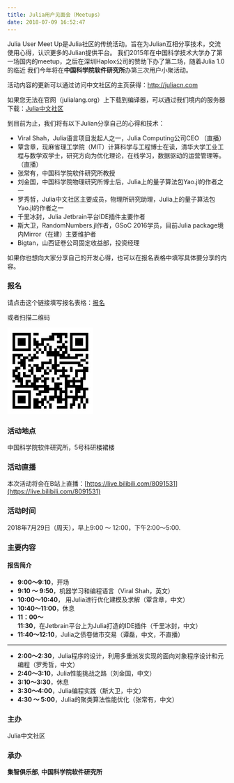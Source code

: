 ```yaml
---
title: Julia用户见面会（Meetups）
date: 2018-07-09 16:52:47
---
```


Julia User Meet Up是Julia社区的传统活动。旨在为Julian互相分享技术，交流使用心得，认识更多的Julian提供平台。
我们2015年在中国科学技术大学办了第一场国内的meetup，之后在深圳Haplox公司的赞助下办了第二场，随着Julia 1.0的临近
我们今年将在**中国科学院软件研究所**办第三次用户小聚活动。

活动内容的更新可以通过访问中文社区的主页获得：http://juliacn.com

如果您无法在官网（julialang.org）上下载到编译器，可以通过我们境内的服务器下载：[Julia中文社区](http://47.95.118.149)

到目前为止，我们将有以下Julian分享自己的心得和技术：

- Viral Shah，Julia语言项目发起人之一，Julia Computing公司CEO （直播）
- 覃含章，现麻省理工学院（MIT）计算科学与工程博士在读，清华大学工业工程与数学双学士，研究方向为优化理论，在线学习，数据驱动的运营管理等。（直播）
- 张常有，中国科学院软件研究所教授
- 刘金国，中国科学院物理研究所博士后，Julia上的量子算法包Yao.jl的作者之一
- 罗秀哲，Julia中文社区主要成员，物理所研究助理，Julia上的量子算法包Yao.jl的作者之一
- 千里冰封，Julia Jetbrain平台IDE插件主要作者
- 斯大卫，RandomNumbers.jl作者，GSoC 2016学员，目前Julia package境内Mirror（在建）主要维护者
- Bigtan，山西证卷公司固定收益部，投资经理

如果你也想向大家分享自己的开发心得，也可以在报名表格中填写具体要分享的内容。

### 报名

请点击这个链接填写报名表格：[报名](http://swarmaai.mikecrm.com/7C1Dfqo)

或者扫描二维码

![](index/QR2018.jpeg)

### 活动地点

中国科学院软件研究所，5号科研楼裙楼

### 活动直播

本次活动将会在B站上直播：[https://live.bilibili.com/8091531](https://live.bilibili.com/8091531)

### 活动时间

2018年7月29日（周天），早上9:00 ～ 12:00，下午2:00～5:00.

### 主要内容

#### 报告简介

- **9:00～9:10**，开场
- **9:10 ～ 9:50**，机器学习和编程语言（Viral Shah，英文）
- **10:00～10:40**， 用Julia进行优化建模及求解（覃含章，中文）
- **10:40～11:00**，休息
- **11：00～11:30**，在Jetbrain平台上为Julia打造的IDE插件（千里冰封，中文）
- **11:40～12:10**，Julia之债卷做市交易（谭磊，中文，不直播）

---

- **2:00～2:30**，Julia程序的设计，利用多重派发实现的面向对象程序设计和元编程（罗秀哲，中文）
- **2:40～3:10**，Julia性能挑战之路（刘金国，中文）
- **3:10～3:30**，休息
- **3:30～4:00**，Julia编程实践（斯大卫，中文）
- **4:30 ～ 5:00**，Julia的聚类算法性能优化（张常有，中文）


<!-- ### 内容简介

#### 机器学习和编程语言

我们想问未来最理想的机器学习语言是什么样子的？我们前段时间写了这样一个博客来表达我们的想法：

https://julialang.org/blog/2017/12/ml&pl

作为研究编程语言的人，我们带着极大的兴趣见证了机器学习的爆发——并且随之而来的是越来越复杂的机器学
习模型和用来计算这些模型的机器学习框架。最先进的机器学习模型越来越多地是带有循环和迭代地程序，而这
为我们用来创建它们地工具——编程语言，带来了很多有趣的问题。

在机器学习拥有一个专用的语言之前，人们为之在Python的API之下创建了一些隐藏的新语言
（例如TensorFlow），而另外一些工作则重新将Python作为一种用来创建模型的语言
（例如PyTorch）来使用。而我们想问的是是否需要一种新的为机器学习量身定做的语言呢？如果是这样，为什么？

我将讨论Julia如何演化至今，这也许包括一些由机器学习任务带来的一些挑战。

> As programming languages (PL) people, we have watched with great interest as machine learning (ML) has exploded -- and with it, the complexity of ML models and the frameworks people are using to build themt. State-of-the-art models are increasingly programs, with support for programming constructs like loops and recursion, and this brings out many interesting issues in the tools we use to create them -- that is, programming languages.

> While machine learning does not yet have a dedicated language, several efforts are effectively creating hidden new languages underneath a Python API (like TensorFlow) while others are reusing Python as a modeling language (like PyTorch). We'd like to ask -- are new ML-tailored languages required, and if so, why?

> We will also discuss how Julia evolved to get where it is today, and how it might evolve to taking on some of the challenges posed by machine learning. -->



### 主办

Julia中文社区

### 承办

**集智俱乐部**, **中国科学院软件研究所**
